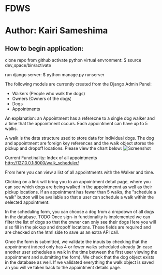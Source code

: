 # FDWS

# Author: Kairi Sameshima

## How to begin application:
clone repo from github
activate python virtual envronment: $ source dev_space/bin/activate

run django server: $ python manage.py runserver


The following models are currently created from the Django Admin Panel:
- Walkers (People who walk the dogs)
- Owners (Owners of the dogs)
- Dogs
- Appointments

An explanation: an Appointment has a referecne to a single dog walker and a time that the appointment occurs.
Each appointment can have up to 5 walks.

A walk is the data structure used to store data for individual dogs. The dog and appointment are foreign key references
and the walk object stores the pickup and dropoff locations.
Please view the chart below:
![Screenshot](screenshot.png)


Current Functinality:
Index of all appointments
http://127.0.0.1:8000/walk_scheduler/

From here you can view a list of all appointments with the Walker and time.

Clicking on a link will bring you to an appointment detail page, where you can see which dogs are being walked in the appointmennt as well as their pickup locations.
If an appointment has fewer than 5 walks, the "schedule a walk" button will be available so that a user can schedule a walk within the selected appointment.

In the scheduling form, you can choose a dog from a dropdown of all dogs in the database.
TODO:Once sign-in functionality is implemented we can filter the list of dogs so that the owner can only see their dogs
Here you will also fill in the pickup and dropoff locations. These fields are required and are checked on the html side to save us an extra API call.

Once the form is submitted, we validate the inputs by checking that the appointment indeed only has 4 or fewer walks scheduled already (in case another user schedules a walk in the time between the first user viewing the appointment and submitting the form).
We check that the dog object exists in the database as well. If we validated everything the walk object is saved an you will ve taken back to the appointment details page.

